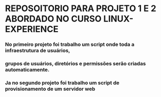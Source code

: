 # REPOSOITORIO PARA PROJETO 1 E 2 ABORDADO NO CURSO LINUX-EXPERIENCE 

### No primeiro projeto foi trabalho um script onde toda a infraestrutura de usuários,
### grupos de usuários, diretórios e permissões serão criadas automaticamente.

### Ja no segundo projeto foi trabalho um script de provisionamento de um servidor web
